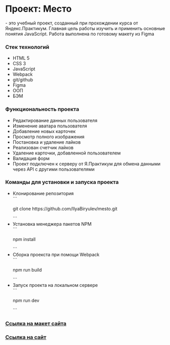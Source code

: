 <h1> Проект: Место</h1>
<p>- это учебный проект, созданный при прохождении курса от Яндекс.Практикум. Главная цель работы изучить и применить основные понятия JavaScript. Работа выполнена по готовому макету из Figma</p>

<h3>Стек технологий</h3>
<ul>
  <li>HTML 5</li>
  <li>CSS 3</li>
  <li>JavaScript</li>
  <li>Webpack</li>
  <li>git/github</li>
  <li>Figma</li>
  <li>ООП</li>
  <li>БЭМ</li>
</ul>

<h3>Функциональность проекта</h3>
<ul>
  <li>Редактирование данных пользователя</li>
  <li>Изменение аватара пользователя</li>
  <li>Добавление новых карточек</li>
  <li>Просмотр полного изображения</li>
  <li>Постановка и удаление лайков</li>
  <li>Реализован счетчик лайков</li>
  <li>Удаление карточки, добавленной пользователем</li>
  <li>Валидация форм</li>
  <li>Проект подключен к серверу от Я.Практикум для обмена данными через API с другими пользователями</li>
</ul>

<h3>Команды для установки и запуска проекта</h3>
<ul>
  <li>Клонирование репозитория</li>
  ```<p>git clone https://github.com/IlyaBiryulev/mesto.git</p>```
  <li>Установка менеджера пакетов NPM</li>
  ```<p>npm install</p>```
  <li>Сборка проекста при помощи Webpack</li>
  ```<p>npm run build</p>```
  <li>Запуск проекта на локальном сервере</li>
  ```<p>npm run dev</p>```
</ul>

<h3><a href="https://www.figma.com/file/2cn9N9jSkmxD84oJik7xL7/JavaScript.-Sprint-4?node-id=0%3A1&t=rZ1yRexqgFY3MnVG-0">Ссылка на макет сайта</a></h3>

<h3><a href="https://ilyabiryulev.github.io/mesto/">Ссылка на сайт</a></h3>
